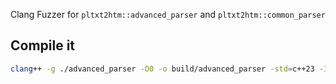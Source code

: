 Clang Fuzzer for `pltxt2htm::advanced_parser` and `pltxt2htm::common_parser`

## Compile it
```sh
clang++ -g ./advanced_parser -O0 -o build/advanced_parser -std=c++23 -I ../include -fsanitizer=fuzzer,undefined -fuse-ld=lld -stdlib=libc++ -rtlib=compiler-rt -unwindlib=libunwind -fno-omit-frame-pointer -fno-exceptions -fno-rtti
```

